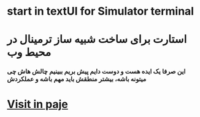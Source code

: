 # start in textUI for Simulator terminal
# استارت برای ساخت شبیه ساز ترمینال در محیط وب
### این صرفا یک ایده هست و دوست دایم پیش بریم ببینیم چالش هاش چی میتونه باشه، بیشتر منطقش باید مهم باشه و عملکردش
# [Visit in paje](https://alireza-shokri.github.io/chang-contry)
